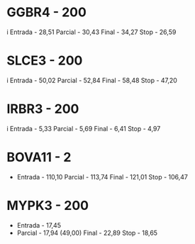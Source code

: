 # GGBR4 - 200 
i Entrada - 28,51
  Parcial - 30,43
  Final   - 34,27
  Stop    - 26,59

# SLCE3 - 200 
i Entrada - 50,02
  Parcial - 52,84
  Final   - 58,48
  Stop    - 47,20

# IRBR3 - 200 
i Entrada - 5,33
  Parcial - 5,69 
  Final   - 6,41
  Stop    - 4,97

# BOVA11 - 2
* Entrada - 110,10
  Parcial - 113,74 
  Final   - 121,01
  Stop    - 106,47


# MYPK3 - 200
* Entrada - 17,45
* Parcial - 17,94 (49,00)
  Final   - 22,89
  Stop    - 18,65
